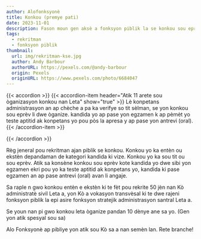 ```yaml
---
author: Alofonksyonè
title: Konkou (premye pati)
date: 2023-11-01
description: Fason moun gen aksè a fonksyon piblik la se konkou sou eprèv.
tags:
  - rekritman
  - fonksyon piblik
thumbnail:
  url: img/rekritman-kse.jpg
  author: Andy Barbour
  authorURL: https://pexels.com/@andy-barbour
  origin: Pexels
  originURL: https://www.pexels.com/photo/6684047
---
```


{{< accordion >}}
  {{< accordion-item header="Atik 11 arete sou òganizasyon konkou nan Leta" show="true" >}}
  Lè konpetans administrasyon an ap chèche a pa ka verifye so tit sèlman, se yon konkou sou eprèv li dwe òganize. kandida yo ap pase yon egzamen k ap pèmèt yo teste aptitid ak konpetans yo pou pòs la apresa y ap pase yon antrevi (oral).
  {{< /accordion-item >}}
  <!-- {{< accordion-item header="Accordion Item #2" >}}
    This is the third item's accordion body.
  {{< /accordion-item >}} -->
  <!-- {{< accordion-item header="Accordion Item #3" >}}
    This is the third item's accordion body.
  {{< /accordion-item >}} -->
{{< /accordion >}}

Règ jeneral pou rekritman ajan piblik se konkou. Konkou yo ka entèn ou ekstèn depandaman de kategori kandida ki vize. Konkou yo ka sou tit ou sou eprèv. Atik sa konsène konkou sou eprèv kote kandida yo dwe sibi yon egzamen ekri pou yo ka teste aptitid ak konpetans yo, kandida ki pase egzamen an ap pase antrevi (oral) avan li angaje. 

Sa raple n gwo konkou entèn e ekstèn ki te fèt pou rekrite 50 jèn nan Kò administratè sivil Leta a, yon Kò a vokasyon transvèsal ki te dwe rajeni fonksyon piblik la epi asire fonksyon stratejik administrasyon santral Leta a.

Se youn nan pi gwo konkou leta òganize pandan 10 dènye ane sa yo. (Gen yon atik spesyal sou sa)

Alo Fonksyonè ap pibliye yon atik sou Kò sa a nan semèn lan. Rete branche!